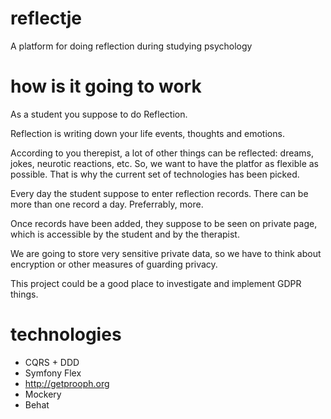 # reflectje
A platform for doing reflection during studying psychology


# how is it going to work

As a student you suppose to do Reflection. 

Reflection is writing down your life events, thoughts and emotions. 

According to you therepist, a lot of other things can be reflected: dreams, jokes, neurotic reactions, etc.
So, we want to have the platfor as flexible as possible. That is why the current set of technologies has been picked. 

Every day the student suppose to enter reflection records. There can be more than one record a day. Preferrably, more. 

Once records have been added, they suppose to be seen on private page, which is accessible by the student and by the therapist. 

We are going to store very sensitive private data, so we have to think about encryption or other measures of guarding privacy.

This project could be a good place to investigate and implement GDPR things.

# technologies
- CQRS + DDD
- Symfony Flex
- http://getprooph.org
- Mockery
- Behat